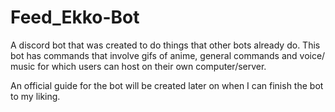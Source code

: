 # Feed_Ekko-Bot
A discord bot that was created to do things that other bots already do.
This bot has commands that involve gifs of anime, general commands and voice/ music for which users can host on their own computer/server.

An official guide for the bot will be created later on when I can finish the bot to my liking.
